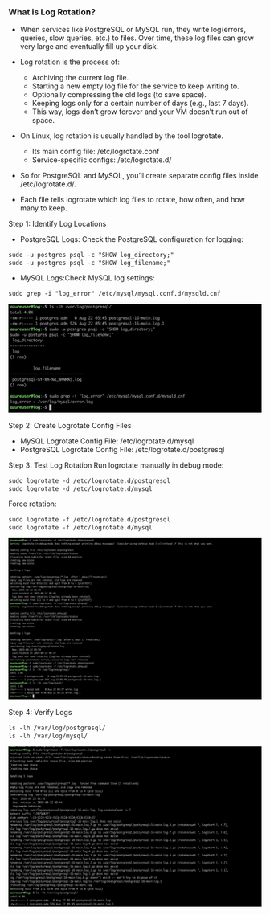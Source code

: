 ### What is Log Rotation?

- When services like PostgreSQL or MySQL run, they write log(errors, queries, slow queries, etc.) to files. Over time, these log files can grow very large and eventually fill up your disk.

- Log rotation is the process of:

  - Archiving the current log file.
  - Starting a new empty log file for the service to keep writing to.
  - Optionally compressing the old logs (to save space).
  - Keeping logs only for a certain number of days (e.g., last 7 days).
  - This way, logs don’t grow forever and your VM doesn’t run out of space.

- On Linux, log rotation is usually handled by the tool logrotate.
  - Its main config file: /etc/logrotate.conf
  - Service-specific configs: /etc/logrotate.d/
- So for PostgreSQL and MySQL, you’ll create separate config files inside /etc/logrotate.d/.

- Each file tells logrotate which log files to rotate, how often, and how many to keep.

Step 1: Identify Log Locations

- PostgreSQL Logs: Check the PostgreSQL configuration for logging:

```
sudo -u postgres psql -c "SHOW log_directory;"
sudo -u postgres psql -c "SHOW log_filename;"
```

- MySQL Logs:Check MySQL log settings:

```
sudo grep -i "log_error" /etc/mysql/mysql.conf.d/mysqld.cnf
```

![alt text](https://github.com/Nishanc07/log-rotate/blob/main/public/logs_location.png)

Step 2: Create Logrotate Config Files

- MySQL Logrotate Config File: /etc/logrotate.d/mysql
- PostgreSQL Logrotate Config File: /etc/logrotate.d/postgresql

Step 3: Test Log Rotation
Run logrotate manually in debug mode:

```
sudo logrotate -d /etc/logrotate.d/postgresql
sudo logrotate -d /etc/logrotate.d/mysql
```

Force rotation:

```
sudo logrotate -f /etc/logrotate.d/postgresql
sudo logrotate -f /etc/logrotate.d/mysql

```

![alt text](https://github.com/Nishanc07/log-rotate/blob/main/public/poatgres%2Bmysql.png)

Step 4: Verify Logs

```
ls -lh /var/log/postgresql/
ls -lh /var/log/mysql/
```

![alt text](https://github.com/Nishanc07/log-rotate/blob/main/public/postgres_logs.png)
